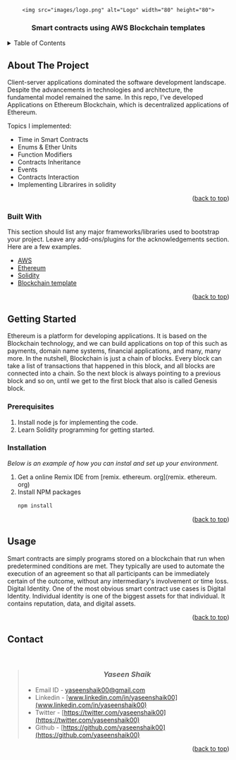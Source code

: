 <div id="top"></div>


<!-- PROJECT LOGO -->
<br />
<div align="center">
  
    <img src="images/logo.png" alt="Logo" width="80" height="80">

  <h3 align="center">Smart contracts using AWS Blockchain templates</h3>

</div>



<!-- TABLE OF CONTENTS -->
<details>
  <summary>Table of Contents</summary>
  <ol>
    <li>
      <a href="#about-the-project">About The Project</a>
      <ul>
        <li><a href="#built-with">Built With</a></li>
      </ul>
    </li>
    <li>
      <a href="#getting-started">Getting Started</a>
      <ul>
        <li><a href="#prerequisites">Prerequisites</a></li>
        <li><a href="#installation">Installation</a></li>
      </ul>
    </li>
    <li><a href="#usage">Usage</a></li>
    <li><a href="#contact">Contact</a></li>
  </ol>
</details>



<!-- ABOUT THE PROJECT -->
## About The Project

Client-server applications dominated the software development landscape. Despite the advancements in technologies and architecture, the fundamental model remained the same. In this repo, I've developed Applications on Ethereum Blockchain, which is decentralized applications of Ethereum.

Topics I implemented:
* Time in Smart Contracts	
* Enums & Ether Units
* Function Modifiers
* Contracts Inheritance
* Events
* Contracts Interaction
* Implementing Librarires in solidity



<p align="right">(<a href="#top">back to top</a>)</p>



### Built With

This section should list any major frameworks/libraries used to bootstrap your project. Leave any add-ons/plugins for the acknowledgements section. Here are a few examples.

* [AWS](https://aws.amazon.com//)
* [Ethereum](https://ethereum.org/en/)
* [Solidity](https://docs.soliditylang.org/en/v0.8.10/)
* [Blockchain template](https://docs.aws.amazon.com/blockchain-templates/)

<p align="right">(<a href="#top">back to top</a>)</p>



<!-- GETTING STARTED -->
## Getting Started

Ethereum is a platform for developing applications. It is based on the Blockchain technology, and we can build applications on top of this such as payments, domain name systems, financial applications, and many, many more. In the nutshell, Blockchain is just a chain of blocks. Every block can take a list of transactions that happened in this block, and all blocks are connected into a chain. So the next block is always pointing to a previous block and so on, until we get to the first block that also is called Genesis block.

### Prerequisites

1. Install node js for implementing the code.
2. Learn Solidity programming for getting started.

### Installation

_Below is an example of how you can instal and set up your environment._

1. Get a online Remix IDE from [remix. ethereum. org](remix. ethereum. org)
2. Install NPM packages
   ```sh
   npm install
   ```

<p align="right">(<a href="#top">back to top</a>)</p>



<!-- USAGE EXAMPLES -->
## Usage

Smart contracts are simply programs stored on a blockchain that run when predetermined conditions are met. They typically are used to automate the execution of an agreement so that all participants can be immediately certain of the outcome, without any intermediary's involvement or time loss. Digital Identity. One of the most obvious smart contract use cases is Digital Identity. Individual identity is one of the biggest assets for that individual. It contains reputation, data, and digital assets.

<p align="right">(<a href="#top">back to top</a>)</p>



<!-- CONTACT -->
## Contact
<br/>

> ### <center> __*Yaseen Shaik*__ </center>
>
> - Email ID  - yaseenshaik00@gmail.com
> - Linkedin  - [www.linkedin.com/in/yaseenshaik00](www.linkedin.com/in/yaseenshaik00)
> - Twitter   - [https://twitter.com/yaseenshaik00](https://twitter.com/yaseenshaik00)
> - Github    - [https://github.com/yaseenshaik00](https://github.com/yaseenshaik00)
>  



<p align="right">(<a href="#top">back to top</a>)</p>

